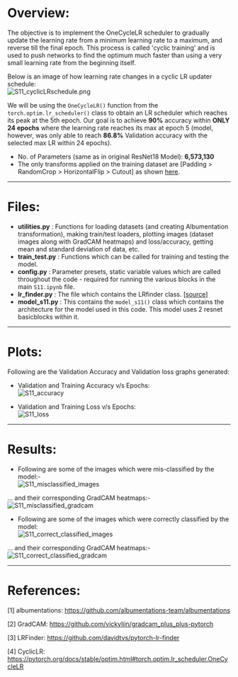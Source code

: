 # **Overview:**
The objective is to implement the OneCycleLR scheduler to gradually update the learning rate from a minimum learning rate to a maximum, and reverse till the final epoch. This process is called 'cyclic training' and is used to push networks to find the optimum much faster than using a very small learning rate from the beginning itself.

Below is an image of how learning rate changes in a cyclic LR updater schedule: <br/>
![S11_cyclicLRschedule.png](https://github.com/AkhilP9182/EVA5---Extensive-Vision-AI/blob/main/S11/images/S11_cyclicLRschedule.png?raw=true)

We will be using the `OneCycleLR()` function from the `torch.optim.lr_scheduler()` class to obtain an LR scheduler which reaches its peak at the 5th epoch. Our goal is to achieve **90%** accuracy within **ONLY 24 epochs** where the learning rate reaches its max at epoch 5 (model, however, was only able to reach **86.8%** Validation accuracy with the selected max LR within 24 epochs).<br/>

*   No. of Parameters (same as in original ResNet18 Model): **6,573,130**
*   The only transforms applied on the training dataset are [Padding > RandomCrop > HorizontalFlip > Cutout] as shown [here](https://github.com/AkhilP9182/EVA5---Extensive-Vision-AI/blob/0b0750c6c16a9c500f646257427f8607dcc7f4ec/S11/utilities.py#L22).
___

# **Files:**
*   **utilities.py**  : Functions for loading datasets (and creating Albumentation transformation), making train/test loaders, plotting images (dataset images along with GradCAM heatmaps) and loss/accuracy, getting mean and standard deviation of data, etc.
*   **train_test.py** : Functions which can be called for training and testing the model.
*   **config.py**     : Parameter presets, static variable values which are called throughout the code - required for running the various blocks in the main `S11.ipynb` file.
*   **lr_finder.py**     : The file which contains the LRfinder class. [[source](https://github.com/davidtvs/pytorch-lr-finder/blob/master/torch_lr_finder/lr_finder.py "lr_finder.py")]
*   **model_s11.py** : This contains the `model_s11()` class which contains the architecture for the model used in this code. This model uses 2 resnet basicblocks within it.
___

# **Plots:**
Following are the Validation Accuracy and Validation loss graphs generated: <br/>
*   Validation and Training Accuracy v/s Epochs: <br/>
![S11_accuracy](https://github.com/AkhilP9182/EVA5---Extensive-Vision-AI/blob/main/S11/images/S11_accuracy.png?raw=true)

*   Validation and Training Loss v/s Epochs: <br/>
![S11_loss](https://github.com/AkhilP9182/EVA5---Extensive-Vision-AI/blob/main/S11/images/S11_loss.png?raw=true)
___

# **Results:**
*   Following are some of the images which were mis-classified by the model:- <br/>
![S11_misclassified_images](https://github.com/AkhilP9182/EVA5---Extensive-Vision-AI/blob/main/S11/images/S11_misclassified_images.png?raw=true)

... and their corresponding GradCAM heatmaps:-
![S11_misclassified_gradcam](https://github.com/AkhilP9182/EVA5---Extensive-Vision-AI/blob/main/S11/images/S11_misclassified_gradcam.png?raw=true)

*   Following are some of the images which were correctly classified by the model: <br/>
![S11_correct_classified_images](https://github.com/AkhilP9182/EVA5---Extensive-Vision-AI/blob/main/S11/images/S11_correct_classified_images.png?raw=true)

... and their corresponding GradCAM heatmaps:-
![S11_correct_classified_gradcam](https://github.com/AkhilP9182/EVA5---Extensive-Vision-AI/blob/main/S11/images/S11_correct_classified_gradcam.png?raw=true)

___

# **References:**
[1] albumentations: https://github.com/albumentations-team/albumentations

[2] GradCAM: https://github.com/vickyliin/gradcam_plus_plus-pytorch

[3] LRFinder: https://github.com/davidtvs/pytorch-lr-finder

[4] CyclicLR: https://pytorch.org/docs/stable/optim.html#torch.optim.lr_scheduler.OneCycleLR

